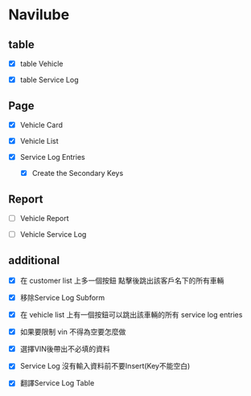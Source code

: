 # Navilube

## table
- [x] table Vehicle

- [x] table Service Log

## Page
- [X] Vehicle Card

- [x] Vehicle List

- [x] Service Log Entries
    - [x] Create the Secondary Keys

## Report
- [ ] Vehicle Report 


- [ ] Vehicle Service Log

## additional
- [x] 在 customer list 上多一個按鈕 點擊後跳出該客戶名下的所有車輛

- [x] 移除Service Log Subform

- [x] 在 vehicle list 上有一個按鈕可以跳出該車輛的所有 service log entries

- [x] 如果要限制 vin 不得為空要怎麼做

- [x] 選擇VIN後帶出不必填的資料

- [x] Service Log 沒有輸入資料前不要Insert(Key不能空白)

- [x] 翻譯Service Log Table





